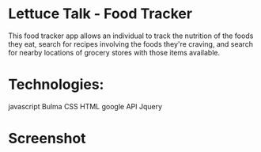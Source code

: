 # Lettuce Talk - Food Tracker
This food tracker app allows an individual to track the nutrition of the foods they eat, search for recipes involving the foods they're craving, and search for nearby locations of grocery stores with those items available.

# Technologies: 
javascript
Bulma
CSS
HTML
google API
Jquery

# Screenshot